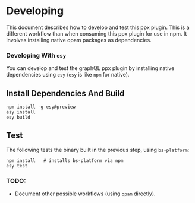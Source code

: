# Developing

This document describes how to develop and test this ppx plugin.
This is a different workflow than when consuming this ppx plugin for
use in npm. It involves installing native opam packages as
dependencies.



### Developing With `esy`

You can develop and test the graphQL ppx plugin by installing native
dependencies using `esy` (`esy` is like `npm` for native).

## Install Dependencies And Build

    npm install -g esy@preview
    esy install
    esy build

## Test

The following tests the binary built in the previous step, using
`bs-platform`:

    npm install   # installs bs-platform via npm
    esy test


### TODO:
- Document other possible workflows (using `opam` directly).
